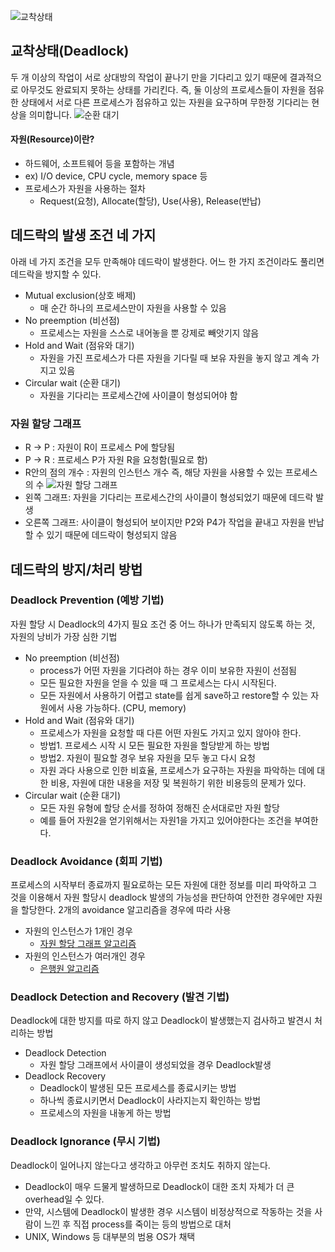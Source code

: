 ![교착상태](https://velog.velcdn.com/images/yhd520/post/8d3b086b-1967-4af7-ba53-04a349d49a2a/image.png)
## 교착상태(Deadlock)

두 개 이상의 작업이 서로 상대방의 작업이 끝나기 만을 기다리고 있기 때문에 결과적으로 아무것도 완료되지 못하는 상태를 가리킨다. 
즉, 둘 이상의 프로세스들이 자원을 점유한 상태에서 서로 다른 프로세스가 점유하고 있는 자원을 요구하며 무한정 기다리는 현상을 의미합니다.
![순환 대기](https://velog.velcdn.com/images/yhd520/post/a2746818-a8e9-43c6-98f6-e1955778d72c/image.png)

#### 자원(Resource)이란?
- 하드웨어, 소프트웨어 등을 포함하는 개념
- ex) I/O device, CPU cycle, memory space 등
- 프로세스가 자원을 사용하는 절차
  - Request(요청), Allocate(할당), Use(사용), Release(반납)
  
## 데드락의 발생 조건 네 가지
아래 네 가지 조건을 모두 만족해야 데드락이 발생한다. 어느 한 가지 조건이라도 풀리면 데드락을 방지할 수 있다.
- Mutual exclusion(상호 배제)
  - 매 순간 하나의 프로세스만이 자원을 사용할 수 있음
- No preemption (비선점)
  - 프로세스는 자원을 스스로 내어놓을 뿐 강제로 빼앗기지 않음
- Hold and Wait (점유와 대기)
  - 자원을 가진 프로세스가 다른 자원을 기다릴 때 보유 자원을 놓지 않고 계속 가지고 있음
- Circular wait (순환 대기)
  - 자원을 기다리는 프로세스간에 사이클이 형성되어야 함



### 자원 할당 그래프
- R -> P : 자원이 R이 프로세스 P에 할당됨
- P -> R : 프로세스 P가 자원 R을 요청함(필요로 함)
- R안의 점의 개수 : 자원의 인스턴스 개수 즉, 해당 자원을 사용할 수 있는 프로세스의 수
![자원 할당 그래프](https://velog.velcdn.com/images/yhd520/post/de806d5d-efe2-4da8-b658-134a20101f9d/image.png)
- 왼쪽 그래프: 자원을 기다리는 프로세스간의 사이클이 형성되었기 때문에 데드락 발생
- 오른쪽 그래프: 사이클이 형성되어 보이지만 P2와 P4가 작업을 끝내고 자원을 반납할 수 있기 때문에 데드락이 형성되지 않음

## 데드락의 방지/처리 방법
### Deadlock Prevention (예방 기법)
자원 할당 시 Deadlock의 4가지 필요 조건 중 어느 하나가 만족되지 않도록 하는 것, 자원의 낭비가 가장 심한 기법

- No preemption (비선점)
  - process가 어떤 자원을 기다려야 하는 경우 이미 보유한 자원이 선점됨
  - 모든 필요한 자원을 얻을 수 있을 때 그 프로세스는 다시 시작된다.
  - 모든 자원에서 사용하기 어렵고 state를 쉽게 save하고 restore할 수 있는 자원에서 사용 가능하다. (CPU, memory)
- Hold and Wait (점유와 대기)
  - 프로세스가 자원을 요청할 때 다른 어떤 자원도 가지고 있지 않아야 한다.
  - 방법1. 프로세스 시작 시 모든 필요한 자원을 할당받게 하는 방법
  - 방법2. 자원이 필요할 경우 보유 자원을 모두 놓고 다시 요청
  - 자원 과다 사용으로 인한 비효율, 프로세스가 요구하는 자원을 파악하는 데에 대한 비용, 자원에 대한 내용을 저장 및 복원하기 위한 비용등의 문제가 있다.
- Circular wait (순환 대기)
  - 모든 자원 유형에 할당 순서를 정하여 정해진 순서대로만 자원 할당
  - 예를 들어 자원2을 얻기위해서는 자원1을 가지고 있어야한다는 조건을 부여한다.
### Deadlock Avoidance (회피 기법)
프로세스의 시작부터 종료까지 필요로하는 모든 자원에 대한 정보를 미리 파악하고 그 것을 이용해서 자원 할당시 deadlock 발생의 가능성을 판단하여 안전한 경우에만 자원을 할당한다.
2개의 avoidance 알고리즘을 경우에 따라 사용
- 자원의 인스턴스가 1개인 경우
  - [자원 할당 그래프 알고리즘](https://www.geeksforgeeks.org/resource-allocation-graph-rag-in-operating-system/)
- 자원의 인스턴스가 여러개인 경우
  - [은행원 알고리즘](https://en.wikipedia.org/wiki/Banker%27s_algorithm)
  
### Deadlock Detection and Recovery (발견 기법)
Deadlock에 대한 방지를 따로 하지 않고 Deadlock이 발생했는지 검사하고 발견시 처리하는 방법
- Deadlock Detection
  - 자원 할당 그래프에서 사이클이 생성되었을 경우 Deadlock발생
- Deadlock Recovery
  - Deadlock이 발생된 모든 프로세스를 종료시키는 방법
  - 하나씩 종료시키면서 Deadlock이 사라지는지 확인하는 방법
  - 프로세스의 자원을 내놓게 하는 방법
  
### Deadlock Ignorance (무시 기법)
Deadlock이 일어나지 않는다고 생각하고 아무런 조치도 취하지 않는다.
- Deadlock이 매우 드물게 발생하므로 Deadlock이 대한 조치 자체가 더 큰 overhead일 수 있다.
- 만약, 시스템에 Deadlock이 발생한 경우 시스템이 비정상적으로 작동하는 것을 사람이 느낀 후 직접 process를 죽이는 등의 방법으로 대처
- UNIX, Windows 등 대부분의 범용 OS가 채택